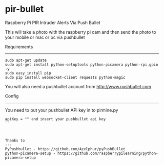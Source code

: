 pir-bullet
==========

Raspberry Pi PIR Intruder Alerts Via Push Bullet

This will take a photo with the raspberry pi cam and then send the photo to your mobile or mac or pc via pushbullet

Requirements
____

```
sudo apt-get update
sudo apt-get install python-setuptools python-picamera python-rpi.gpio -y
sudo easy_install pip
sudo pip install websocket-client requests python-magic
```

You will also need a pushbullet account from http://www.pushbullet.com

Config
____

You need to put your pushbullet API key in to pirmine.py

```
apiKey = "" and insert your pushbullet api key
``



Thanks to 
---
PyPushbullet - https://github.com/Azelphur/pyPushBullet
python-picamera-setup - https://github.com/raspberrypilearning/python-picamera-setup

